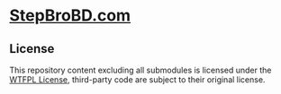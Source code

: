 # [StepBroBD.com](https://StepBroBD.com)

## License

This repository content excluding all submodules is licensed under the [WTFPL License](LICENSE.md), third-party code are
subject to their original license.
